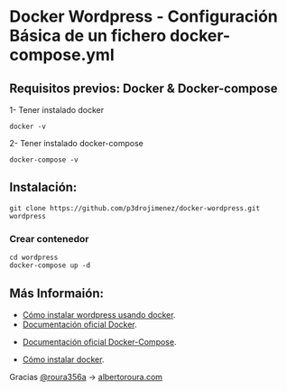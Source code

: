 # Docker Wordpress - Configuración Básica de un fichero docker-compose.yml

## Requisitos previos: Docker & Docker-compose

1- Tener instalado docker
```
docker -v
```
2- Tener instalado docker-compose
```
docker-compose -v
```


## Instalación:

```
git clone https://github.com/p3drojimenez/docker-wordpress.git wordpress

```
### Crear contenedor

```
cd wordpress
docker-compose up -d
```

## Más Informaión:

+ [Cómo instalar wordpress usando docker](https://pedrojimenez.info/).
+ [Documentación oficial Docker](https://docs.docker.com/).
* [Documentación oficial Docker-Compose](https://docs.docker.com/compose/).
+ [Cómo instalar docker](https://pedrojimenez.info/).


Gracias [@roura356a](https://github.com/roura356a) -> [albertoroura.com](http://albertoroura.com/)
